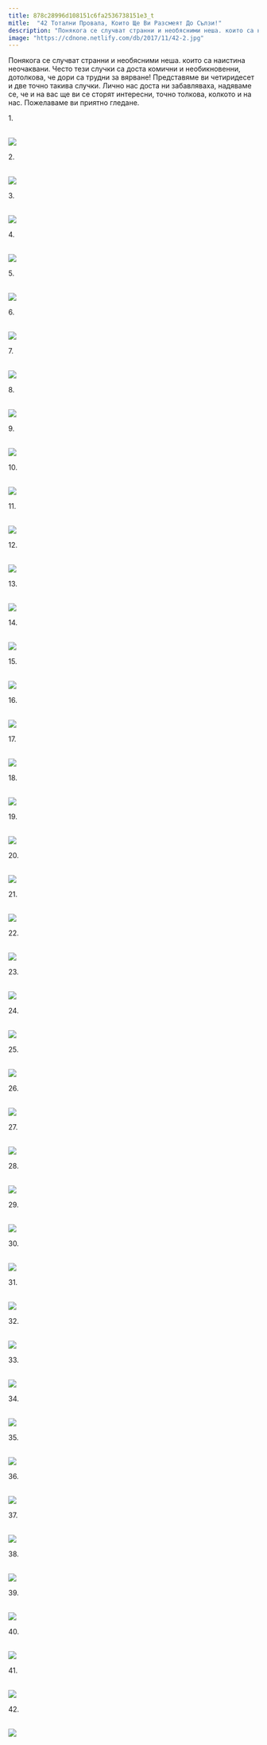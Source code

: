 ```yaml
---
title: 878c28996d108151c6fa2536738151e3_t
mitle:  "42 Тотални Провала, Които Ще Ви Разсмеят До Сълзи!"
description: "Понякога се случват странни и необясними неша. които са наистина неочаквани. Често тези случки са доста комични и необикновенни, дотолкова, че дори са трудни за вяр�"
image: "https://cdnone.netlify.com/db/2017/11/42-2.jpg"
---
```


 <p>Понякога се случват странни и необясними неша. които са наистина неочаквани. Често тези случки са доста комични и необикновенни, дотолкова, че дори са трудни за вярване! Представяме ви четиридесет и две точно такива случки. Лично нас доста ни забавляваха, надяваме се, че и на вас ще ви се сторят интересни, точно толкова, колкото и на нас. Пожелаваме ви приятно гледане.</p>      <p>1.</p> <p> <br/><img src="https://cdnone.netlify.com/db/2017/11/42-2.jpg"/><br/></p> <p>2.</p>      <p> <br/><img src="https://cdnone.netlify.com/db/2017/11/41-3.jpg"/><br/></p> <p>3.</p> <p> <br/><img src="https://cdnone.netlify.com/db/2017/11/40-4.jpg"/><br/></p> <p>4.</p>      <p> <br/><img src="https://cdnone.netlify.com/db/2017/11/39-4.jpg"/><br/></p> <p>5.</p> <p> <br/><img src="https://cdnone.netlify.com/db/2017/11/38-3.jpg"/><br/></p> <p>6.</p> <p> <br/><img src="https://cdnone.netlify.com/db/2017/11/37-4.jpg"/><br/></p> <p>7.</p>      <p> <br/><img src="https://cdnone.netlify.com/db/2017/11/36-5.jpg"/><br/></p> <p>8.</p> <p> <br/><img src="https://cdnone.netlify.com/db/2017/11/35-6.jpg"/><br/></p> <p>9.</p>      <p> <br/><img src="https://cdnone.netlify.com/db/2017/11/34-8.jpg"/><br/></p> <p>10.</p> <p> <br/><img src="https://cdnone.netlify.com/db/2017/11/33-8.jpg"/><br/></p> <p>11.</p> <p> <br/><img src="https://cdnone.netlify.com/db/2017/11/32-9-760x1295.jpg"/><br/></p> <p>12.</p> <p> <br/><img src="https://cdnone.netlify.com/db/2017/11/31-10.jpg"/><br/></p> <p>13.</p> <p> <br/><img src="https://cdnone.netlify.com/db/2017/11/30-13.jpg"/><br/></p> <p>14.</p> <p> <br/><img src="https://cdnone.netlify.com/db/2017/11/29-14.jpg"/><br/></p> <p>15.</p> <p> <br/><img src="https://cdnone.netlify.com/db/2017/11/28-17.jpg"/><br/></p> <p>16.</p> <p> <br/><img src="https://cdnone.netlify.com/db/2017/11/27-17.jpg"/><br/></p> <p>17.</p> <p> <br/><img src="https://cdnone.netlify.com/db/2017/11/26-19.jpg"/><br/></p> <p>18.</p> <p> <br/><img src="https://cdnone.netlify.com/db/2017/11/25-25.jpg"/><br/></p> <p>19.</p> <p> <br/><img src="https://cdnone.netlify.com/db/2017/11/24-26.jpg"/><br/></p> <p>20.</p> <p> <br/><img src="https://cdnone.netlify.com/db/2017/11/23-31.jpg"/><br/></p> <p>21.</p> <p> <br/><img src="https://cdnone.netlify.com/db/2017/11/22-30.jpg"/><br/></p> <p>22.</p> <p> <br/><img src="https://cdnone.netlify.com/db/2017/11/21-34.jpg"/><br/></p> <p>23.</p> <p> <br/><img src="https://cdnone.netlify.com/db/2017/11/20-41.jpg"/><br/></p> <p>24.</p> <p> <br/><img src="https://cdnone.netlify.com/db/2017/11/19-42.jpg"/><br/></p> <p>25.</p> <p> <br/><img src="https://cdnone.netlify.com/db/2017/11/18-47.jpg"/><br/></p> <p>26.</p> <p> <br/><img src="https://cdnone.netlify.com/db/2017/11/17-49.jpg"/><br/></p> <p>27.</p> <p> <br/><img src="https://cdnone.netlify.com/db/2017/11/16-52.jpg"/><br/></p> <p>28.</p> <p> <br/><img src="https://cdnone.netlify.com/db/2017/11/15-57.jpg"/><br/></p> <p>29.</p> <p> <br/><img src="https://cdnone.netlify.com/db/2017/11/14-58.jpg"/><br/></p> <p>30.</p> <p> <br/><img src="https://cdnone.netlify.com/db/2017/11/13-60.jpg"/><br/></p> <p>31.</p> <p> <br/><img src="https://cdnone.netlify.com/db/2017/11/12-60.jpg"/><br/></p> <p>32.</p> <p> <br/><img src="https://cdnone.netlify.com/db/2017/11/11-63.jpg"/><br/></p> <p>33.</p> <p> <br/><img src="https://cdnone.netlify.com/db/2017/11/10-63.jpg"/><br/></p> <p>34.</p> <p> <br/><img src="https://cdnone.netlify.com/db/2017/11/9-63.jpg"/><br/></p> <p>35.</p> <p> <br/><img src="https://cdnone.netlify.com/db/2017/11/8-63.jpg"/><br/></p> <p>36.</p> <p> <br/><img src="https://cdnone.netlify.com/db/2017/11/7-63.jpg"/><br/></p> <p>37.</p> <p> <br/><img src="https://cdnone.netlify.com/db/2017/11/6-62.jpg"/><br/></p> <p>38.</p> <p> <br/><img src="https://cdnone.netlify.com/db/2017/11/5-60.jpg"/><br/></p> <p>39.</p> <p> <br/><img src="https://cdnone.netlify.com/db/2017/11/4-63.jpg"/><br/></p> <p>40.</p> <p> <br/><img src="https://cdnone.netlify.com/db/2017/11/3-62.jpg"/><br/></p> <p>41.</p> <p> <br/><img src="https://cdnone.netlify.com/db/2017/11/2-61.jpg"/><br/></p> <p>42.</p> <p> <br/><img src="https://cdnone.netlify.com/db/2017/11/1-63.jpg"/><br/></p>       